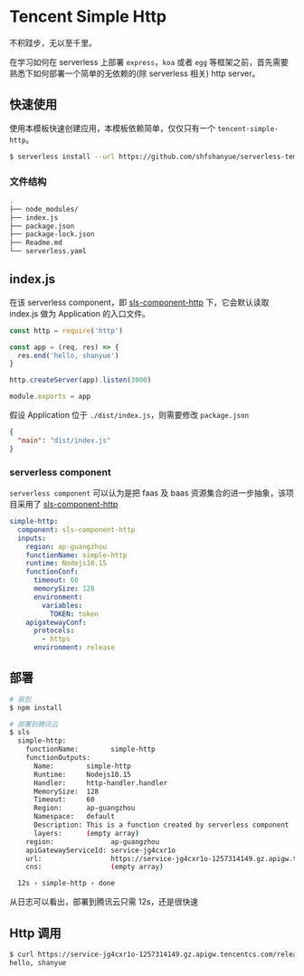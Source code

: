 # Tencent Simple Http

不积跬步，无以至千里。

在学习如何在 serverless 上部署 `express`，`koa` 或者 `egg` 等框架之前，首先需要熟悉下如何部署一个简单的无依赖的(除 serverless 相关) http server。

## 快速使用

使用本模板快速创建应用，本模板依赖简单，仅仅只有一个 `tencent-simple-http`。

``` bash
$ serverless install --url https://github.com/shfshanyue/serverless-template-zh/tree/master/tencent-simple-http --name simple-http
```

### 文件结构

``` bash
.
├── node_modules/
├── index.js
├── package.json
├── package-lock.json
├── Readme.md
└── serverless.yaml
```

## index.js

在该 serverless component，即 [sls-component-http](https://github.com/shfshanyue/serverless-http) 下，它会默认读取 index.js 做为 Application 的入口文件。

``` js
const http = require('http')

const app = (req, res) => {
  res.end('hello, shanyue')
}

http.createServer(app).listen(3000)

module.exports = app
```

假设 Application 位于 `./dist/index.js`，则需要修改 `package.json`

``` json
{
  "main": "dist/index.js"
}
```

### serverless component

`serverless component` 可以认为是把 faas 及 baas 资源集合的进一步抽象，该项目采用了 [sls-component-http](https://github.com/shfshanyue/serverless-http)

``` yaml
simple-http:
  component: sls-component-http
  inputs:
    region: ap-guangzhou
    functionName: simple-http
    runtime: Nodejs10.15
    functionConf:
      timeout: 60
      memorySize: 128
      environment:
        variables:
          TOKEN: token
    apigatewayConf:
      protocols:
        - https
      environment: release
```

## 部署

``` bash
# 装包
$ npm install

# 部署到腾讯云
$ sls
  simple-http: 
    functionName:        simple-http
    functionOutputs: 
      Name:        simple-http
      Runtime:     Nodejs10.15
      Handler:     http-handler.handler
      MemorySize:  128
      Timeout:     60
      Region:      ap-guangzhou
      Namespace:   default
      Description: This is a function created by serverless component
      layers:      (empty array)
    region:              ap-guangzhou
    apiGatewayServiceId: service-jg4cxr1o
    url:                 https://service-jg4cxr1o-1257314149.gz.apigw.tencentcs.com/release/
    cns:                 (empty array)

  12s › simple-http › done
```

从日志可以看出，部署到腾讯云只需 12s，还是很快速

## Http 调用

``` bash
$ curl https://service-jg4cxr1o-1257314149.gz.apigw.tencentcs.com/release/
hello, shanyue
```
